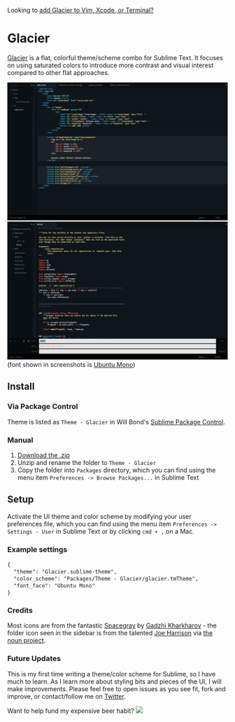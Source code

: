 Looking to [add Glacier to Vim, Xcode, or Terminal?](https://github.com/primedirective/Glacier-Remixes)

# Glacier

[Glacier](http://glaciertheme.com) is a flat, colorful theme/scheme combo for Sublime Text. It focuses on using saturated colors to introduce more contrast and visual interest compared to other flat approaches. 

![Glacier Screenshot](screenshot.jpg)
![Glacier Screenshot](screenshot-2.jpg)
(font shown in screenshots is [Ubuntu Mono](http://font.ubuntu.com/))

## Install

### Via Package Control

Theme is listed as `Theme - Glacier` in Will Bond's [Sublime Package Control](https://sublime.wbond.net).

### Manual

1. [Download the .zip](https://github.com/joeyfigaro/glacier-theme/archive/master.zip)
2. Unzip and rename the folder to `Theme - Glacier`
3. Copy the folder into `Packages` directory, which you can find using the menu item `Preferences -> Browse Packages...` in Sublime Text

## Setup

Activate the UI theme and color scheme by modifying your user preferences file, which you can find using the menu item `Preferences -> Settings - User` in Sublime Text or by clicking `cmd + ,` on a Mac.

### Example settings
```
{
  "theme": "Glacier.sublime-theme",
  "color_scheme": "Packages/Theme - Glacier/glacier.tmTheme",
  "font_face": "Ubuntu Mono"
}
```

### Credits

Most icons are from the fantastic [Spacegray](https://github.com/kkga/spacegray) by [Gadzhi Kharkharov](https://github.com/kkga/) - the folder icon seen in the sidebar is from the talented [Joe Harrison](http://thenounproject.com/joe_harrison/) via [the noun project](http://thenounproject.com/). 

### Future Updates

This is my first time writing a theme/color scheme for Sublime, so I have much to learn. As I learn more about styling bits and pieces of the UI, I will make improvements. Please feel free to open issues as you see fit, fork and improve, or contact/follow me on [Twitter](http://twitter.com/joeyfigaro).

Want to help fund my expensive beer habit?
[![](http://f.cl.ly/items/3t2n310h1e3R2D0H011c/Image%202014-06-22%20at%2011.30.22%20PM.png)](https://www.gittip.com/joeyfigaro/)
